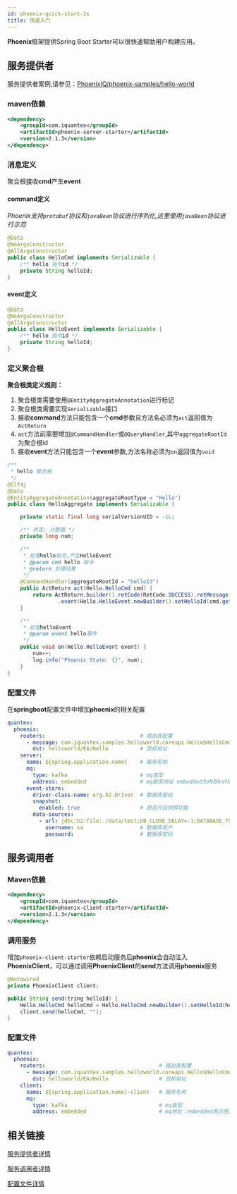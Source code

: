 ```yaml
---
id: phoenix-quick-start-2x 
title: 快速入门
---
```


**Phoenix**框架提供Spring Boot Starter可以很快速帮助用户构建应用。

## 服务提供者

服务提供者案例,请参见：[PhoenixIQ/phoenix-samples/hello-world](https://github.com/PhoenixIQ/phoenix-samples/tree/master/hello-world)

### maven依赖

```xml
<dependency>
    <groupId>com.iquantex</groupId>
    <artifactId>phoenix-server-starter</artifactId>
    <version>2.1.3</version>
</dependency>
```

### 消息定义

聚合根接收**cmd**产生**event**

#### command定义

*Phoenix支持`protobuf`协议和`javaBean`协议进行序列化,这里使用`javaBean`协议进行示范*

```java
@Data
@NoArgsConstructor
@AllArgsConstructor
public class HelloCmd implements Serializable {
	/** hello 指令id */
    private String helloId;
}
```

#### event定义

```java
@Data
@NoArgsConstructor
@AllArgsConstructor
public class HelloEvent implements Serializable {
	/** hello 指令id */
    private String helloId;
}
```

### 定义聚合根

**聚合根类定义规则：**

1. 聚合根类需要使用`@EntityAggregateAnnotation`进行标记
1. 聚合根类需要实现`Serializable`接口
1. 接收**command**方法只能包含一个**cmd**参数且方法名必须为`act`返回值为`ActReturn`
1. `act`方法前需要增加`@CommandHandler`或`@QueryHandler`,其中`aggregateRootId`为聚合根id
1. 接收**event**方法只能包含一个**event**参数,方法名称必须为`on`返回值为`void`

```java
/**
 * hello 聚合根
 */
@Slf4j
@Data
@EntityAggregateAnnotation(aggregateRootType = "Hello")
public class HelloAggregate implements Serializable {

	private static final long serialVersionUID = -1L;

	/** 状态: 计数器 */
	private long num;

	/**
	 * 处理hello指令,产生HelloEvent
	 * @param cmd hello 指令
	 * @return 处理结果
	 */
	@CommandHandler(aggregateRootId = "helloId")
	public ActReturn act(Hello.HelloCmd cmd) {
		return ActReturn.builder().retCode(RetCode.SUCCESS).retMessage("Hello World Phoenix...")
				.event(Hello.HelloEvent.newBuilder().setHelloId(cmd.getHelloId()).build()).build();
	}

	/**
	 * 处理helloEvent
	 * @param event hello事件
	 */
	public void on(Hello.HelloEvent event) {
		num++;
		log.info("Phoenix State: {}", num);
	}
}
```

### 配置文件

在**springboot**配置文件中增加**phoenix**的相关配置

```yaml
quantex:
  phoenix:
    routers:                              # 路由表配置
      - message: com.iquantex.samples.helloworld.coreapi.Hello$HelloCmd # 消息类名称
        dst: helloworld/EA/Hello          # 目标地址
    server:
      name: ${spring.application.name}    # 服务名称
      mq:
        type: kafka                       # mq类型
        address: embedded                 # mq服务地址 embedded为内存kafka
      event-store:
        driver-class-name: org.h2.Driver  # 数据库驱动
        snapshot:
          enabled: true                   # 是否开启快照功能
        data-sources:
          - url: jdbc:h2:file:./data/test;DB_CLOSE_DELAY=-1;DATABASE_TO_UPPER=FALSE;INIT=CREATE SCHEMA IF NOT EXISTS PUBLIC # 数据库链接url
            username: sa                  # 数据库账户
            password:                     # 数据库密码
```

## 服务调用者

### Maven依赖

```xml
<dependency>
    <groupId>com.iquantex</groupId>
    <artifactId>phoenix-client-starter</artifactId>
    <version>2.1.3</version>
</dependency>
```

### 调用服务

增加`phoenix-client-starter`依赖启动服务后**phoenix**会自动注入**PhoenixClient**，可以通过调用**PhoenixClient**的**send**方法调用**phoenix**服务

```java
@Autowired
private PhoenixClient client;

public String send(tring helloId) {
    Hello.HelloCmd helloCmd = Hello.HelloCmd.newBuilder().setHelloId(helloId).build();
    client.send(helloCmd, "");
}
```

### 配置文件

```yaml
quantex:
  phoenix:
    routers:                                    # 路由表配置
      - message: com.iquantex.samples.helloworld.coreapi.Hello$HelloCmd # 消息类名称
        dst: helloworld/EA/Hello	            # 目标地址
    client:
      name: ${spring.application.name}-client	# 服务名称
      mq:
        type: kafka	                            # mq类型
        address: embedded                       # mq地址：embedded表示使用内存kafka
```

## 相关链接

[服务提供者详情](../02-phoenix-core/00-phoenix-core.md)

[服务调用者详情](../02-phoenix-core/01-client.md)

[配置文件详情](../02-phoenix-core/05-config.md)

